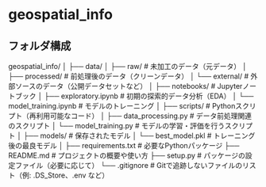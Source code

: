 # geospatial_info

## フォルダ構成
geospatial_info/
│
├── data/
│   ├── raw/               # 未加工のデータ（元データ）
│   ├── processed/          # 前処理後のデータ（クリーンデータ）
│   └── external/           # 外部ソースのデータ（公開データセットなど）
│
├── notebooks/              # Jupyterノートブック
│   ├── exploratory.ipynb   # 初期の探索的データ分析（EDA）
│   └── model_training.ipynb # モデルのトレーニング
│
├── scripts/                # Pythonスクリプト（再利用可能なコード）
│   ├── data_processing.py  # データ前処理関連のスクリプト
│   └── model_training.py   # モデルの学習・評価を行うスクリプト
│
├── models/                 # 保存されたモデル
│   └── best_model.pkl      # トレーニング後の最良モデル
│
├── requirements.txt        # 必要なPythonパッケージ
├── README.md               # プロジェクトの概要や使い方
├── setup.py                # パッケージの設定ファイル（必要に応じて）
└── .gitignore              # Gitで追跡しないファイルのリスト（例: .DS_Store、.env など）
